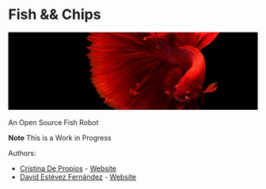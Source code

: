 # Fish && Chips

![banner](doc/img/betta.jpg)

An Open Source Fish Robot

**Note** This is a Work in Progress

Authors:
* [Cristina De Propios](https://twitter.com/de_propios) - [Website](http://www.depropios.com/)
* [David Estévez Fernández](https://twitter.com/DEFrobotics) - [Website](https://destevez.me)


